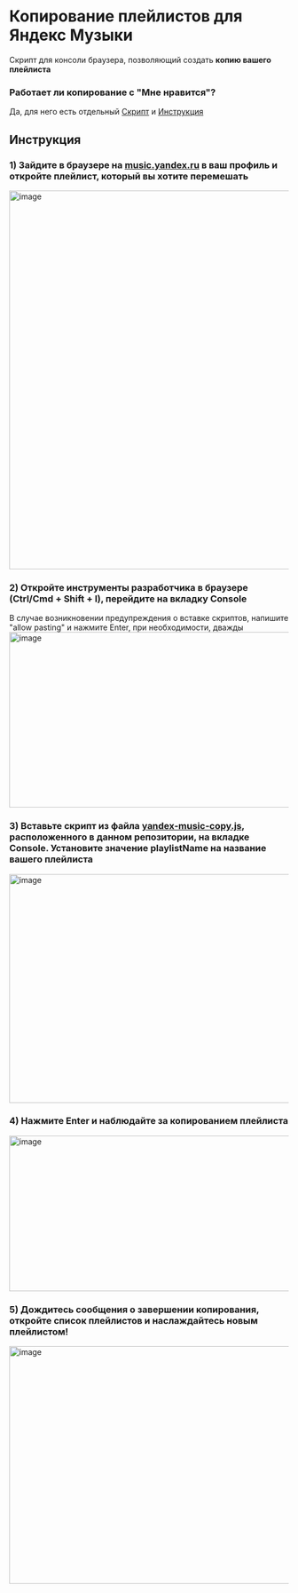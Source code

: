 # Копирование плейлистов для Яндекс Музыки

Скрипт для консоли браузера, позволяющий создать **копию вашего плейлиста**

### Работает ли копирование с "Мне нравится"?
Да, для него есть отдельный [Скрипт](./yandex-music-copy-i-like.js) и [Инструкция](./copy-i-like.md)

## Инструкция

### 1) Зайдите в браузере на [music.yandex.ru](https://music.yandex.ru) в ваш профиль и откройте плейлист, который вы хотите перемешать
<img width="1048" height="682" alt="image" src="https://github.com/user-attachments/assets/68907b93-f957-4987-a487-91b11672a67b" />

### 2) Откройте инструменты разработчика в браузере (Ctrl/Cmd + Shift + I), перейдите на вкладку Console
В случае возникновении предупреждения о вставке скриптов, напишите "allow pasting" и нажмите Enter, при необходимости, дважды
<img width="1275" height="316" alt="image" src="https://github.com/user-attachments/assets/8422b424-6c20-4faa-a9a0-90dba4616fb7" />

### 3) Вставьте скрипт из файла [yandex-music-copy.js](./yandex-music-copy.js), расположенного в данном репозитории, на вкладке Console. Установите значение playlistName на название вашего плейлиста
<img width="1158" height="412" alt="image" src="https://github.com/user-attachments/assets/13e69478-2187-412f-b5ee-f53ba446a89f" />

### 4) Нажмите Enter и наблюдайте за копированием плейлиста
<img width="1142" height="280" alt="image" src="https://github.com/user-attachments/assets/dacc375c-38eb-4bf8-99e6-1a8600fd0c61" />

### 5) Дождитесь сообщения о завершении копирования, откройте список плейлистов и наслаждайтесь новым плейлистом!
<img width="709" height="428" alt="image" src="https://github.com/user-attachments/assets/805d6e7a-0444-45a3-a068-c47921a86f17" />
